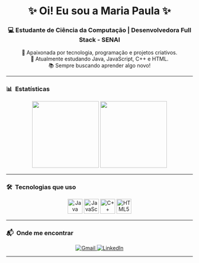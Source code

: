 <h1 align="center">✨ Oi! Eu sou a Maria Paula ✨</h1>

<h3 align="center">💻 Estudante de Ciência da Computação | Desenvolvedora Full Stack - SENAI</h3>

<p align="center">
  🌱 Apaixonada por tecnologia, programação e projetos criativos.
  <br/>
  🚀 Atualmente estudando Java, JavaScript, C++ e HTML.
  <br/>
  📚 Sempre buscando aprender algo novo!
</p>

---

### 📊 &nbsp;Estatísticas

<div align="center">
  <img src="https://github-readme-stats.vercel.app/api?username=MaryScript&show_icons=true&theme=dracula&count_private=true&hide_border=false" height="180"/>
  <img src="https://github-readme-stats.vercel.app/api/top-langs?username=MaryScript&layout=compact&theme=dracula&hide_border=false" height="180"/>
</div>

---

### 🛠️ &nbsp;Tecnologias que uso

<div align="center">
  <img src="https://cdn.jsdelivr.net/gh/devicons/devicon/icons/java/java-original.svg" height="40" alt="Java"/>
  <img src="https://cdn.jsdelivr.net/gh/devicons/devicon/icons/javascript/javascript-original.svg" height="40" alt="JavaScript"/>
  <img src="https://cdn.jsdelivr.net/gh/devicons/devicon/icons/cplusplus/cplusplus-original.svg" height="40" alt="C++"/>
  <img src="https://cdn.jsdelivr.net/gh/devicons/devicon/icons/html5/html5-original.svg" height="40" alt="HTML5"/>
</div>

---

### 📬 &nbsp;Onde me encontrar

<div align="center">
  <a href="mailto:mariap.sousa@undf.edu.br" target="_blank">
    <img src="https://img.shields.io/badge/Gmail-D14836?style=for-the-badge&logo=gmail&logoColor=white" alt="Gmail"/>
  </a>
  <a href="https://www.linkedin.com/in/maria-paula-ferreira321/" target="_blank">
    <img src="https://img.shields.io/badge/LinkedIn-0077B5?style=for-the-badge&logo=linkedin&logoColor=white" alt="LinkedIn"/>
  </a>
</div>

---



